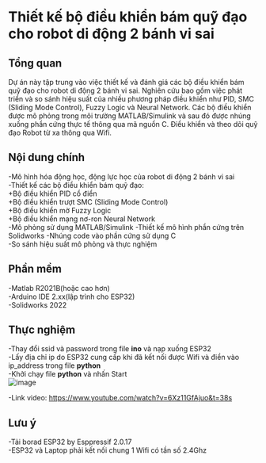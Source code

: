 # Thiết kế bộ điều khiển bám quỹ đạo cho robot di động 2 bánh vi sai
## Tổng quan  
Dự án này tập trung vào việc thiết kế và đánh giá các bộ điều khiển bám quỹ đạo cho robot di động 2 bánh vi sai. Nghiên cứu bao gồm việc phát triển và so sánh hiệu suất của nhiều phương pháp điều khiển như PID, SMC (Sliding Mode Control), Fuzzy Logic và Neural Network. Các bộ điều khiển được mô phỏng trong môi trường MATLAB/Simulink và sau đó được nhúng xuống phần cứng thực tế thông qua mã nguồn C. Điều khiển và theo dõi quỹ đạo Robot từ xa thông qua Wifi.
## Nội dung chính  
-Mô hình hóa động học, động lực học của robot di động 2 bánh vi sai  
-Thiết kế các bộ điều khiển bám quỹ đạo:  
+Bộ điều khiển PID cổ điển  
+Bộ điều khiển trượt SMC (Sliding Mode Control)  
+Bộ điều khiển mờ Fuzzy Logic  
+Bộ điều khiển mạng nơ-ron Neural Network  
-Mô phỏng sử dụng MATLAB/Simulink 
-Thiết kế mô hình phần cứng trên Solidworks
-Nhúng code vào phần cứng sử dụng C  
-So sánh hiệu suất mô phỏng và thực nghiệm  
## Phần mềm
-Matlab R2021B(hoặc cao hơn)  
-Arduino IDE 2.xx(lập trình cho ESP32)  
-Solidworks 2022
## Thực nghiệm
-Thay đổi ssid và password trong file **ino** và nạp xuống ESP32  
-Lấy địa chỉ ip do ESP32 cung cấp khi đã kết nối được Wifi và điền vào ip_address trong file **python**  
-Khởi chạy file **python** và nhấn Start  
![image](https://github.com/user-attachments/assets/2832ba36-b5d9-4cb8-bb4a-0e6739e8c6ab)


-Link video: https://www.youtube.com/watch?v=6Xz11GfAjuo&t=38s
## Lưu ý
-Tải borad ESP32 by Esppressif 2.0.17  
-ESP32 và Laptop phải kết nối chung 1 Wifi có tần số 2.4Ghz
